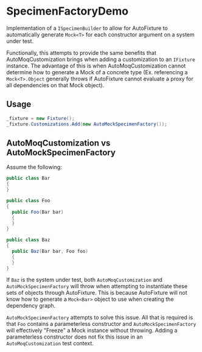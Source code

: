 # SpecimenFactoryDemo
Implementation of a `ISpecimenBuilder` to allow for AutoFixture to automatically generate `Mock<T>` for each constructor argument on a system under test.

Functionally, this attempts to provide the same benefits that AutoMoqCustomization brings when adding a customization to an `IFixture` instance. The advantage of this is when AutoMoqCustomization cannot determine how to generate a Mock of a concrete type (Ex. referencing a `Mock<T>.Object` generally throws if AutoFixture cannot evaluate a proxy for all dependencies on that Mock object).

## Usage
```csharp
_fixture = new Fixture();  
_fixture.Customizations.Add(new AutoMockSpecimenFactory());
```

## AutoMoqCustomization vs AutoMockSpecimenFactory
Assume the following: 
```csharp
public class Bar
{
}

public class Foo
{
  public Foo(Bar bar)
  {
  }
}

public class Baz
{
  public Baz(Bar bar, Foo foo)
  {
  }
}
```
If `Baz` is the system under test, both `AutoMoqCustomization` and `AutoMockSpecimenFactory` will throw when attempting to instantiate these sets of objects through AutoFixture. This is because AutoFixture will not know how to generate a `Mock<Bar>` object to use when creating the dependency graph.

`AutoMockSpecimenFactory` attempts to solve this issue. All that is required is that `Foo` contains a parameterless constructor and `AutoMockSpecimenFactory` will effectively "Freeze" a Mock instance without throwing. Adding a parameterless constructor does not fix this issue in an `AutoMoqCustomization` test context.
